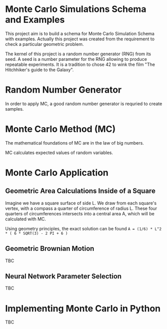 # Monte Carlo Simulations Schema and Examples

This project aim is to build a schema for Monte Carlo Simulation Schema with examples. Actually this project was created from the requirement to check a particular geometric problem.

The kernel of this project is a random number generator (RNG) from its seed. A seed is a number parameter for the RNG allowing to produce repeatable experiments. It is a tradition to chose 42 to wink the film "The Hitchhiker's guide to the Galaxy". 

# Random Number Generator

In order to apply MC, a good random number generator is requried to create samples.

# Monte Carlo Method (MC)

The mathematical foundations of MC are in the law of big numbers. 

MC calculates expected values of random variables.  

# Monte Carlo Application


## Geometric Area Calculations Inside of a Square

Imagine we have a square surface of side L. We draw from each square's vertex, with a compass a quarter of circumference of radius L. These four quarters of circumferences intersects into a central area A, which will be calculated with MC.

Using geometry principles, the exact solution can be found 
`A = (1/6) * L^2 * ( 6 * SQRT(3) - 2 PI + 6 )`

## Geometric Brownian Motion
TBC
## Neural Network Parameter Selection
TBC
# Implementing Monte Carlo in Python
TBC



